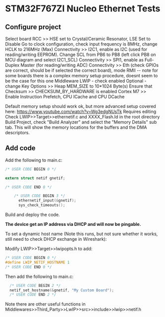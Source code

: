 # STM32F767ZI Nucleo Ethernet Tests

## Configure project
Select board
RCC >> HSE set to Crystal/Ceramic Resonator, LSE Set to Disable
Go to clock configuration, check input frequency is 8MHz, change HCLK to 216MHz (Max)
Connectivity >> I2C1, enable as I2C (used for reading/writing EEPROM). Change SCL from PB6 to PB8 (left click PB8 on MCU diagram and select I2C1_SCL)
Connectivity >> SPI1, enable as Full-Duplex Master (for reading/writing ADC)
Connectivity >> Eth (check GPIOs are correct, should be if selected the correct board), mode RMII
-- note for some boards there is a complex memory setup procedure, doesnt seem to be the case for this one
Middleware LWIP - check enabled
Optional - change Key Options >> Heap MEM_SIZE to 10*1024 Byte(s)
Ensure that Checksum >> CHECKSUM_BY_HARDWARE is enabled 
Cortex M7 >> Enable Instruction Prefetch, CPU ICache and CPU DCache

Default memory setup should work ok, but more advanced setup covered here:
https://www.youtube.com/watch?v=Wg3edgNUsTk
Requires editing Check LWIP>>Target>>ethernetif.c and XXXX_Flash.Id in the root directory
Build Project, check "Build Analyzer" and select the "Memory Details" sub tab. This will show the memory locations for the buffers and the DMA descriptors.

## Add code

Add the following to main.c:

```C
/* USER CODE BEGIN 0 */

extern struct netif gnetif;

/* USER CODE END 0 */
```

```C
    /* USER CODE BEGIN 3 */
	  ethernetif_input(&gnetif);
	  sys_check_timeouts();
```

Build and deploy the code.

**The device get an IP address via DHCP and will now be pingable.**

To set a dynamic host name (Note this runs, but not sure whether it works, still need to check DHCP exchange in Wireshark):

Modify LWIP>>Target>>lwipopts.h to add:

```C
/* USER CODE BEGIN 0 */
#define LWIP_NETIF_HOSTNAME 1
/* USER CODE END 0 */
```

Then add the following to main.c:

```C
  /* USER CODE BEGIN 2 */
  netif_set_hostname(&gnetif, "My Custom Board");
  /* USER CODE END 2 */
```

Note there are other useful functions in Middlewares>>Third_Party>>LwIP>>src>>include>>lwip>>netif.h